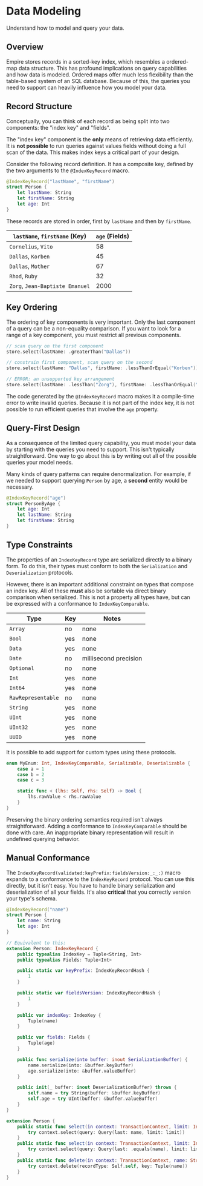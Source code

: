 # Data Modeling

Understand how to model and query your data.

## Overview

Empire stores records in a sorted-key index, which resembles a ordered-map data structure. This has profound implications on query capabilities and how data is modeled. Ordered maps offer much less flexibility than the table-based system of an SQL database. Because of this, the queries you need to support can heavily influence how you model your data.

## Record Structure

Conceptually, you can think of each record as being split into two components: the "index key" and "fields".

The "index key" component is the **only** means of retrieving data efficiently. It is **not possible** to run queries against values fields without doing a full scan of the data. This makes index keys a critical part of your design.

Consider the following record definition. It has a composite key, defined by the two arguments to the `@IndexKeyRecord` macro.

```swift
@IndexKeyRecord("lastName", "firstName")
struct Person {
    let lastName: String
    let firstName: String
    let age: Int
}
```

These records are stored in order, first by `lastName` and then by `firstName`.

`lastName`, `firstName` (Key) | `age` (Fields)                  
--------------------- | ----
`Cornelius`, `Vito` | 58
`Dallas`, `Korben` | 45
`Dallas`, `Mother` | 67
`Rhod`, `Ruby`      | 32
`Zorg`, `Jean-Baptiste Emanuel` | 2000

## Key Ordering

The ordering of key components is very important. Only the last component of a query can be a non-equality comparison. If you want to look for a range of a key component, you must restrict all previous components.

```swift
// scan query on the first component
store.select(lastName: .greaterThan("Dallas"))

// constrain first component, scan query on the second
store.select(lastName: "Dallas", firstName: .lessThanOrEqual("Korben"))

// ERROR: an unsupported key arrangement
store.select(lastName: .lessThan("Zorg"), firstName: .lessThanOrEqual("Jean-Baptiste"))
```

The code generated by the `@IndexKeyRecord` macro makes it a compile-time error to write invalid queries. Because it is not part of the index key, it is not possible to run efficient queries that involve the `age` property.

## Query-First Design

As a consequence of the limited query capability, you must model your data by starting with the queries you need to support. This isn't typically straightforward. One way to go about this is by writing out all of the possible queries your model needs.

Many kinds of query patterns can require denormalization. For example, if we needed to support querying `Person` by age, a **second** entity would be necessary.

```swift
@IndexKeyRecord("age")
struct PersonByAge {
    let age: Int
    let lastName: String
    let firstName: String
}
```

## Type Constraints

The properties of an ``IndexKeyRecord`` type are serialized directly to a binary form. To do this, their types must conform to both the `Serialization` and `Deserialization` protocols.

However, there is an important additional constraint on types that compose an index key. All of these **must** also be sortable via direct binary comparison when serialized. This is not a property all types have, but can be expressed with a conformance to `IndexKeyComparable`.

| Type | Key | Notes |
| --- | --- | --- |
| `Array`   | no | none |
| `Bool`    | yes | none |
| `Data`    | yes | none |
| `Date`    | no | millisecond precision |
| `Optional`| no | none |
| `Int`     | yes | none |
| `Int64`   | yes | none |
| `RawRepresentable` | no | none |
| `String`  | yes | none |
| `UInt` | yes | none |
| `UInt32` | yes | none |
| `UUID`    | yes | none |

It is possible to add support for custom types using these protocols.

```swift
enum MyEnum: Int, IndexKeyComparable, Serializable, Deserializable {
    case a = 1
    case b = 2
    case c = 3

    static func < (lhs: Self, rhs: Self) -> Bool {
        lhs.rawValue < rhs.rawValue
    }
}
```

Preserving the binary ordering semantics required isn't always straightforward. Adding a conformance to `IndexKeyComparable` should be done with care. An inappropriate binary representation will result in undefined querying behavior.

## Manual Conformance

The ``IndexKeyRecord(validated:keyPrefix:fieldsVersion:_:_:)`` macro expands to a conformance to the ``IndexKeyRecord`` protocol. You can use this directly, but it isn't easy. You have to handle binary serialization and deserialization of all your fields. It's also **critical** that you correctly version your type's schema.

```swift
@IndexKeyRecord("name")
struct Person {
    let name: String
    let age: Int
}

// Equivalent to this:
extension Person: IndexKeyRecord {
    public typealias IndexKey = Tuple<String, Int>
    public typealias Fields: Tuple<Int>

    public static var keyPrefix: IndexKeyRecordHash {
        1
    }

    public static var fieldsVersion: IndexKeyRecordHash {
        1
    }

    public var indexKey: IndexKey {
        Tuple(name)
    }

    public var fields: Fields {
        Tuple(age)
    }

    public func serialize(into buffer: inout SerializationBuffer) {
        name.serialize(into: &buffer.keyBuffer)
        age.serialize(into: &buffer.valueBuffer)
    }

    public init(_ buffer: inout DeserializationBuffer) throws {
        self.name = try String(buffer: &buffer.keyBuffer)
        self.age = try UInt(buffer: &buffer.valueBuffer)
    }
}

extension Person {
    public static func select(in context: TransactionContext, limit: Int? = nil, name: ComparisonOperator<String>) throws -> [Self] {
        try context.select(query: Query(last: name, limit: limit))
    }
    public static func select(in context: TransactionContext, limit: Int? = nil, name: String) throws -> [Self] {
        try context.select(query: Query(last: .equals(name), limit: limit))
    }
    public static func delete(in context: TransactionContext, name: String) throws {
        try context.delete(recordType: Self.self, key: Tuple(name))
    }
}
```
